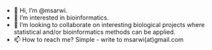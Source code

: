- 👋 Hi, I’m @msarwi.
- 👀 I’m interested in bioinformatics.
- 💞️ I’m looking to collaborate on interesting biological projects where statistical and/or bioinformatics methods can be applied.
- 📫 How to reach me? Simple - write to msarwi(at)gmail.com

<!---
msarwi/msarwi is a ✨ special ✨ repository because its `README.md` (this file) appears on your GitHub profile.
You can click the Preview link to take a look at your changes.
--->
